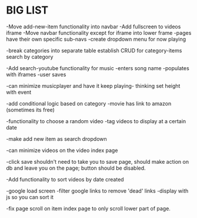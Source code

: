 # BIG LIST

-Move add-new-item functionality into navbar
-Add fullscreen to videos iframe
-Move navbar functionality except for iframe into lower frame
  -pages have their own specific sub-navs
-create dropdown menu for now playing

-break categories into separate table
establish CRUD for category-items
search by category

-Add search-youtube functionality for music
  -enters song name
  -populates with iframes
  -user saves

-can minimize musicplayer and have it keep playing- thinking set height with event

-add conditional logic based on category
  -movie has link to amazon (sometimes its free)

-functionality to choose a random video
  -tag videos to display at a certain date

-make add new item as search dropdown

-can minimize videos on the video index page

-click save shouldn't need to take you to save page, should make action on db and leave you on the page; button should be disabled.

-Add functionality to sort videos by date created



-google load screen
-filter google links to remove 'dead' links
-display with js so you can sort it

-fix page scroll on item index page to only scroll lower part of page.
